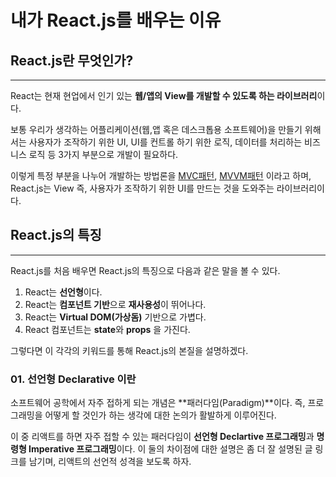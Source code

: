 # 내가 React.js를 배우는 이유

## React.js란 무엇인가?

---

React는 현재 현업에서 인기 있는 **웹/앱의 View를 개발할 수 있도록 하는 라이브러리**이다.

보통 우리가 생각하는 어플리케이션(웹,앱 혹은 데스크톱용 소프트웨어)을 만들기 위해서는 사용자가 조작하기 위한 UI, UI를 컨트롤 하기 위한 로직, 데이터를 처리하는 비즈니스 로직 등 3가지 부분으로 개발이 필요하다.

이렇게 특정 부분을 나누어 개발하는 방법론을 [MVC패턴](https://ko.wikipedia.org/wiki/%EB%AA%A8%EB%8D%B8-%EB%B7%B0-%EC%BB%A8%ED%8A%B8%EB%A1%A4%EB%9F%AC), [MVVM패턴](https://ko.wikipedia.org/wiki/%EB%AA%A8%EB%8D%B8-%EB%B7%B0-%EB%B7%B0%EB%AA%A8%EB%8D%B8) 이라고 하며, React.js는 View 즉, 사용자가 조작하기 위한 UI를 만드는 것을 도와주는 라이브러리이다.

## React.js의 특징

---

React.js를 처음 배우면 React.js의 특징으로 다음과 같은 말을 볼 수 있다.

1. React는 **선언형**이다.
2. React는 **컴포넌트 기반**으로 **재사용성**이 뛰어나다.
3. React는 **Virtual DOM(가상돔)** 기반으로 가볍다.
4. React 컴포넌트는 **state**와 **props** 을 가진다.

그렇다면 이 각각의 키워드를 통해 React.js의 본질을 설명하겠다.

### 01. 선언형 Declarative 이란

소프트웨어 공학에서 자주 접하게 되는 개념은 **패러다임(Paradigm)**이다.
즉, 프로그래밍을 어떻게 할 것인가 하는 생각에 대한 논의가 활발하게 이루어진다.

이 중 리액트를 하면 자주 접할 수 있는 패러다임이 **선언형 Declartive 프로그래밍**과 **명령형 Imperative 프로그래밍**이다. 이 둘의 차이점에 대한 설명은 좀 더 잘 설명된 글 링크를 남기며, 리액트의 선언적 성격을 보도록 하자.
